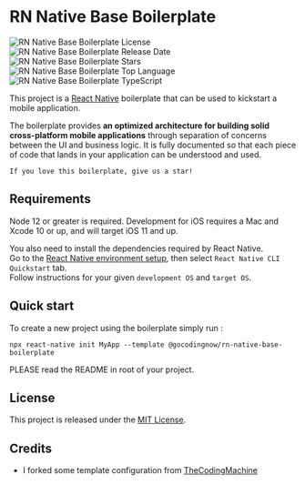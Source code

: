 # RN Native Base Boilerplate

![RN Native Base Boilerplate License](https://img.shields.io/github/license/ildfreelancer/rn-native-base-boilerplate)
![RN Native Base Boilerplate Release Date](https://img.shields.io/github/release-date/ildfreelancer/rn-native-base-boilerplate)
![RN Native Base Boilerplate Stars](https://img.shields.io/github/stars/ildfreelancer/rn-native-base-boilerplate)
![RN Native Base Boilerplate Top Language](https://img.shields.io/github/languages/top/ildfreelancer/rn-native-base-boilerplate)
![RN Native Base Boilerplate TypeScript](https://badgen.net/npm/types/tslib)

This project is a [React Native](https://facebook.github.io/react-native/) boilerplate that can be used to kickstart a mobile application.

The boilerplate provides **an optimized architecture for building solid cross-platform mobile applications** through separation of concerns between the UI and business logic. It is fully documented so that each piece of code that lands in your application can be understood and used.

```
If you love this boilerplate, give us a star!
```

## Requirements

Node 12 or greater is required. Development for iOS requires a Mac and Xcode 10 or up, and will target iOS 11 and up.

You also need to install the dependencies required by React Native.  
Go to the [React Native environment setup](https://reactnative.dev/docs/environment-setup), then select `React Native CLI Quickstart` tab.  
Follow instructions for your given `development OS` and `target OS`.

## Quick start

To create a new project using the boilerplate simply run :

```
npx react-native init MyApp --template @gocodingnow/rn-native-base-boilerplate
```

PLEASE read the README in root of your project.

## License

This project is released under the [MIT License](LICENSE).

## Credits

- I forked some template configuration from [TheCodingMachine](https://www.thecodingmachine.com/)